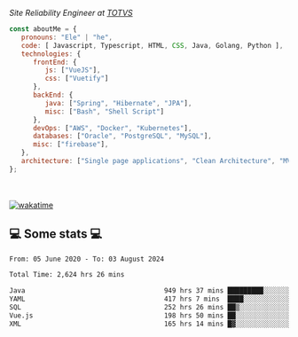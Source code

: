 <p><em>Site Reliability Engineer at <a href="https://www.totvs.com/">TOTVS</a></br>
</em></p>


```javascript
const aboutMe = {
   pronouns: "Ele" | "he",
   code: [ Javascript, Typescript, HTML, CSS, Java, Golang, Python ],
   technologies: {
      frontEnd: {
         js: ["VueJS"],
         css: ["Vuetify"]
      },
      backEnd: {
         java: ["Spring", "Hibernate", "JPA"],
         misc: ["Bash", "Shell Script"]
      },
      devOps: ["AWS", "Docker", "Kubernetes"],
      databases: ["Oracle", "PostgreSQL", "MySQL"],
      misc: ["firebase"],
   },
   architecture: ["Single page applications", "Clean Architecture", "MVC", "Microservices"],
};
```
</br></br>
[![wakatime](https://wakatime.com/badge/user/a3a8ed06-d304-4d6b-bc86-4adc418cdea7.svg)](https://wakatime.com/@a3a8ed06-d304-4d6b-bc86-4adc418cdea7)
<h2>💻 Some stats 💻</h2>

<!--START_SECTION:waka-->

```txt
From: 05 June 2020 - To: 03 August 2024

Total Time: 2,624 hrs 26 mins

Java                                   949 hrs 37 mins █████████░░░░░░░░░░░░░░░░   36.18 %
YAML                                   417 hrs 7 mins  ████░░░░░░░░░░░░░░░░░░░░░   15.89 %
SQL                                    252 hrs 26 mins ██▒░░░░░░░░░░░░░░░░░░░░░░   09.62 %
Vue.js                                 198 hrs 50 mins ██░░░░░░░░░░░░░░░░░░░░░░░   07.58 %
XML                                    165 hrs 14 mins █▓░░░░░░░░░░░░░░░░░░░░░░░   06.30 %
```

<!--END_SECTION:waka-->
